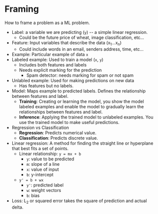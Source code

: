 # Framing 
How to frame a problem as a ML problem.
- Label: a variable we are predicting (`y`) -- a simple linear regression. 
    - Could be the future price of wheat, image classification, etc...
- Feature: Input variables that describe the data (x<sub>1</sub>...x<sub>n</sub>)
    - Could include words in an email, senders address, time, etc...
- Example: Particular example of data `x`
- Labeled example: Used to train a model (`x`, `y`)
    - Includes both features and labels 
    - Needs explicit marking for the prediction
        - Spam detector: needs marking for spam or not spam
- Unlabled example: Used for making predictions on new data
    - Has features but no labels. 
- Model: Maps example to predicted labels. Defines the relationship between features and label. 
    - **Training**: Creating or learning the model, you show the model labeled examples and enable the model to gradually learn the relationships between features and label. 
    - **Inference**: Applying the trained model to unlabeled examples. You use the trained model to make useful predictions. 
- Regression vs Classification
    - **Regression**: Predicts numerical value.
    - **Classification**: Predicts discrete value.
- Linear regression: A method for finding the straight line or hyperplane that best fits a set of points.
    - Linear relationship: `y = mx + b`
        - `y`: value to be predicted
        - `m`: slope of a line
        - `x`: value of input
        - `b`: y-intercept
    - `y' = b + wx`
        - `y'`: predicted label
        - `w`: weight vectors
        - `b`: bias
- Loss: L<sub>2</sub> or squared error takes the square of prediction and actual delta. 